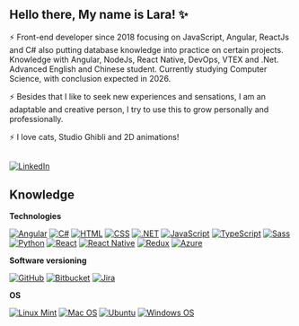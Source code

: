 ## Hello there, My name is Lara! ✨

⚡ Front-end developer since 2018 focusing on JavaScript, Angular, ReactJs and C# also putting database knowledge into practice on certain projects. Knowledge with Angular, NodeJs, React Native, DevOps, VTEX and .Net. Advanced English and Chinese student. Currently studying Computer Science, with conclusion expected in 2026. 

⚡ Besides that I like to seek new experiences and sensations, I am an adaptable and creative person, I try to use this to grow personally and professionally. 

⚡ I love cats, Studio Ghibli and 2D animations! 

##
###
[![LinkedIn](https://img.shields.io/static/v1?label=LinkedIn&message=%20&color=grey&logo=LinkedIn&style=flat-square&logoColor=white)](https://www.linkedin.com/in/laralindsay0029)


## Knowledge

**Technologies**

[![Angular](https://img.shields.io/badge/Angular-DD0031?style=for-the-badge&logo=angular&logoColor=white)](https://github.com/laralindsay/)
[![C#](https://img.shields.io/badge/C%23-239120?style=for-the-badge&logo=c-sharp&logoColor=white?style=flat-square&logo=javascript&link=https://github.com/laralindsay/)](https://github.com/laralindsay/)
[![HTML](https://img.shields.io/badge/HTML-239120?style=for-the-badge&logo=html5&logoColor=white)](https://github.com/laralindsay/)
[![CSS](https://img.shields.io/badge/CSS-239120?&style=for-the-badge&logo=css3&logoColor=white)](https://github.com/laralindsay/)
[![.NET](https://img.shields.io/badge/.NET-5C2D91?style=for-the-badge&logo=.net&logoColor=white)](https://github.com/laralindsay/)
[![JavaScript](https://img.shields.io/badge/JavaScript-F7DF1E?style=for-the-badge&logo=javascript&logoColor=black)](https://github.com/laralindsay/)
[![TypeScript](https://img.shields.io/badge/TypeScript-007ACC?style=for-the-badge&logo=typescript&logoColor=white)](https://github.com/laralindsay/)
[![Sass](https://img.shields.io/badge/Sass-CC6699?style=for-the-badge&logo=sass&logoColor=white)](https://github.com/laralindsay/)
[![Python](https://img.shields.io/badge/Python-14354C?style=for-the-badge&logo=python&logoColor=white)](https://github.com/laralindsay/)
[![React](https://img.shields.io/badge/React-20232A?style=for-the-badge&logo=react&logoColor=61DAFB)](https://github.com/laralindsay/)
[![React Native](https://img.shields.io/badge/React_Native-20232A?style=for-the-badge&logo=react&logoColor=61DAFB)](https://github.com/laralindsay/)
[![Redux](https://img.shields.io/badge/Redux-593D88?style=for-the-badge&logo=redux&logoColor=white)](https://github.com/laralindsay/)
[![Azure](https://img.shields.io/badge/Azure-0078D7?style=for-the-badge&logo=azuredevops&logoColor=white)](https://github.com/laralindsay/)


**Software versioning**

[![GitHub](https://img.shields.io/badge/-GitHub-181717?style=flat-square&logo=github&link=https://github.com/)](https://github.com/laralindsay/)
[![Bitbucket](https://img.shields.io/badge/-Bitbucket-0052CC?style=flat-square&logo=bitbucket&link=https://github.com/)](https://github.com/laralindsay/)
[![Jira](https://img.shields.io/badge/-Jira-0052CC?style=flat-square&logo=Jira&link=https://github.com/laralindsay/)](https://github.com/laralindsay/)


**OS**

[![Linux Mint](https://img.shields.io/badge/Linux_Mint-87CF3E?style=for-the-badge&logo=linux-mint&logoColor=white)](https://github.com/laralindsay/)
[![Mac OS](https://img.shields.io/badge/mac%20os-000000?style=for-the-badge&logo=apple&logoColor=white)](https://github.com/laralindsay/)
[![Ubuntu](https://img.shields.io/badge/Ubuntu-E95420?style=for-the-badge&logo=ubuntu&logoColor=white)](https://github.com/laralindsay/)
[![Windows OS](https://img.shields.io/badge/Windows-0078D6?style=for-the-badge&logo=windows&logoColor=white)](https://github.com/laralindsay/)
